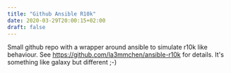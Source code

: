 ```yaml
---
title: "Github Ansible R10k"
date: 2020-03-29T20:00:15+02:00
draft: false
---
```

Small github repo with a wrapper around ansible to simulate r10k like behaviour. See <https://github.com/la3mmchen/ansible-r10k> for details. It's something like galaxy but different ;-)
